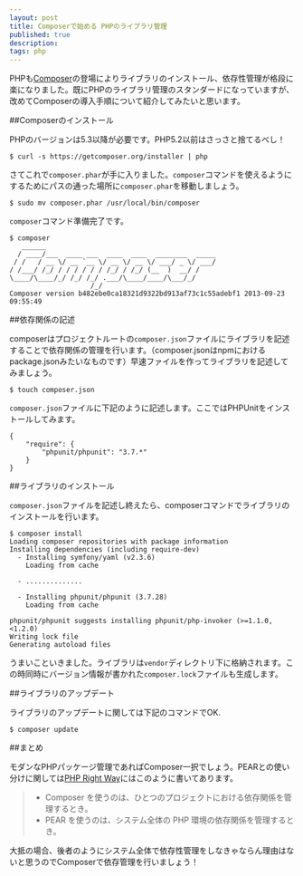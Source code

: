 ```yaml
---
layout: post
title: Composerで始める PHPのライブラリ管理
published: true
description:
tags: php
---
```


PHPも[Composer](http://getcomposer.org/)の登場によりライブラリのインストール、依存性管理が格段に楽になりました。既にPHPのライブラリ管理のスタンダードになっていますが、改めてComposerの導入手順について紹介してみたいと思います。

##Composerのインストール

PHPのバージョンは5.3以降が必要です。PHP5.2以前はさっさと捨てるべし！

    $ curl -s https://getcomposer.org/installer | php

さてこれで`composer.phar`が手に入りました。`composer`コマンドを使えるようにするためにパスの通った場所に`composer.phar`を移動しましょう。

    $ sudo mv composer.phar /usr/local/bin/composer

`composer`コマンド準備完了です。

    $ composer
       ______
      / ____/___  ____ ___  ____  ____  ________  _____
     / /   / __ \/ __ `__ \/ __ \/ __ \/ ___/ _ \/ ___/
    / /___/ /_/ / / / / / / /_/ / /_/ (__  )  __/ /
    \____/\____/_/ /_/ /_/ .___/\____/____/\___/_/
                        /_/
    Composer version b482ebe0ca18321d9322bd913af73c1c55adebf1 2013-09-23 09:55:49

##依存関係の記述

composerはプロジェクトルートの`composer.json`ファイルにライブラリを記述することで依存関係の管理を行います。（composer.jsonはnpmにおけるpackage.jsonみたいなものです）早速ファイルを作ってライブラリを記述してみましょう。

    $ touch composer.json

`composer.json`ファイルに下記のように記述します。ここではPHPUnitをインストールしてみます。

    {
        "require": {
            "phpunit/phpunit": "3.7.*"
        }
    }

##ライブラリのインストール

`composer.json`ファイルを記述し終えたら、composerコマンドでライブラリのインストールを行います。

    $ composer install
    Loading composer repositories with package information
    Installing dependencies (including require-dev)
      - Installing symfony/yaml (v2.3.6)
        Loading from cache

      - ..............

      - Installing phpunit/phpunit (3.7.28)
        Loading from cache

    phpunit/phpunit suggests installing phpunit/php-invoker (>=1.1.0,<1.2.0)
    Writing lock file
    Generating autoload files

うまいこといきました。ライブラリは`vendor`ディレクトリ下に格納されます。この時同時にバージョン情報が書かれた`composer.lock`ファイルも生成します。

##ライブラリのアップデート

ライブラリのアップデートに関しては下記のコマンドでOK.

    $ composer update

##まとめ

モダンなPHPパッケージ管理であればComposer一択でしょう。PEARとの使い分けに関しては[PHP Right Way](http://ja.phptherightway.com/#依存関係の管理)にはこのように書いてあります。

> * Composer を使うのは、ひとつのプロジェクトにおける依存関係を管理するとき。
> * PEAR を使うのは、システム全体の PHP 環境の依存関係を管理するとき。

大抵の場合、後者のようにシステム全体で依存性管理をしなきゃならん理由はないと思うのでComposerで依存管理を行いましょう！
